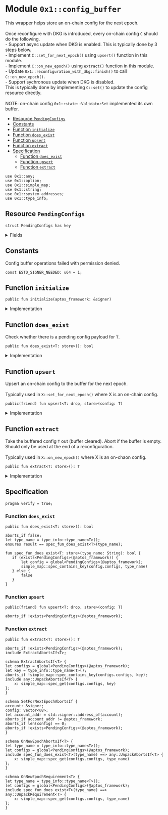 
<a id="0x1_config_buffer"></a>

# Module `0x1::config_buffer`

This wrapper helps store an on&#45;chain config for the next epoch.<br/><br/> Once reconfigure with DKG is introduced, every on&#45;chain config <code>C</code> should do the following.<br/> &#45; Support async update when DKG is enabled. This is typically done by 3 steps below.<br/>   &#45; Implement <code>C::set_for_next_epoch()</code> using <code>upsert()</code> function in this module.<br/>   &#45; Implement <code>C::on_new_epoch()</code> using <code>extract()</code> function in this module.<br/>   &#45; Update <code>0x1::reconfiguration_with_dkg::finish()</code> to call <code>C::on_new_epoch()</code>.<br/> &#45; Support sychronous update when DKG is disabled.<br/>   This is typically done by implementing <code>C::set()</code> to update the config resource directly.<br/><br/> NOTE: on&#45;chain config <code>0x1::state::ValidatorSet</code> implemented its own buffer.


-  [Resource `PendingConfigs`](#0x1_config_buffer_PendingConfigs)
-  [Constants](#@Constants_0)
-  [Function `initialize`](#0x1_config_buffer_initialize)
-  [Function `does_exist`](#0x1_config_buffer_does_exist)
-  [Function `upsert`](#0x1_config_buffer_upsert)
-  [Function `extract`](#0x1_config_buffer_extract)
-  [Specification](#@Specification_1)
    -  [Function `does_exist`](#@Specification_1_does_exist)
    -  [Function `upsert`](#@Specification_1_upsert)
    -  [Function `extract`](#@Specification_1_extract)


<pre><code>use 0x1::any;<br/>use 0x1::option;<br/>use 0x1::simple_map;<br/>use 0x1::string;<br/>use 0x1::system_addresses;<br/>use 0x1::type_info;<br/></code></pre>



<a id="0x1_config_buffer_PendingConfigs"></a>

## Resource `PendingConfigs`



<pre><code>struct PendingConfigs has key<br/></code></pre>



<details>
<summary>Fields</summary>


<dl>
<dt>
<code>configs: simple_map::SimpleMap&lt;string::String, any::Any&gt;</code>
</dt>
<dd>

</dd>
</dl>


</details>

<a id="@Constants_0"></a>

## Constants


<a id="0x1_config_buffer_ESTD_SIGNER_NEEDED"></a>

Config buffer operations failed with permission denied.


<pre><code>const ESTD_SIGNER_NEEDED: u64 &#61; 1;<br/></code></pre>



<a id="0x1_config_buffer_initialize"></a>

## Function `initialize`



<pre><code>public fun initialize(aptos_framework: &amp;signer)<br/></code></pre>



<details>
<summary>Implementation</summary>


<pre><code>public fun initialize(aptos_framework: &amp;signer) &#123;<br/>    system_addresses::assert_aptos_framework(aptos_framework);<br/>    if (!exists&lt;PendingConfigs&gt;(@aptos_framework)) &#123;<br/>        move_to(aptos_framework, PendingConfigs &#123;<br/>            configs: simple_map::new(),<br/>        &#125;)<br/>    &#125;<br/>&#125;<br/></code></pre>



</details>

<a id="0x1_config_buffer_does_exist"></a>

## Function `does_exist`

Check whether there is a pending config payload for <code>T</code>.


<pre><code>public fun does_exist&lt;T: store&gt;(): bool<br/></code></pre>



<details>
<summary>Implementation</summary>


<pre><code>public fun does_exist&lt;T: store&gt;(): bool acquires PendingConfigs &#123;<br/>    if (exists&lt;PendingConfigs&gt;(@aptos_framework)) &#123;<br/>        let config &#61; borrow_global&lt;PendingConfigs&gt;(@aptos_framework);<br/>        simple_map::contains_key(&amp;config.configs, &amp;type_info::type_name&lt;T&gt;())<br/>    &#125; else &#123;<br/>        false<br/>    &#125;<br/>&#125;<br/></code></pre>



</details>

<a id="0x1_config_buffer_upsert"></a>

## Function `upsert`

Upsert an on&#45;chain config to the buffer for the next epoch.<br/><br/> Typically used in <code>X::set_for_next_epoch()</code> where X is an on&#45;chain config.


<pre><code>public(friend) fun upsert&lt;T: drop, store&gt;(config: T)<br/></code></pre>



<details>
<summary>Implementation</summary>


<pre><code>public(friend) fun upsert&lt;T: drop &#43; store&gt;(config: T) acquires PendingConfigs &#123;<br/>    let configs &#61; borrow_global_mut&lt;PendingConfigs&gt;(@aptos_framework);<br/>    let key &#61; type_info::type_name&lt;T&gt;();<br/>    let value &#61; any::pack(config);<br/>    simple_map::upsert(&amp;mut configs.configs, key, value);<br/>&#125;<br/></code></pre>



</details>

<a id="0x1_config_buffer_extract"></a>

## Function `extract`

Take the buffered config <code>T</code> out (buffer cleared). Abort if the buffer is empty.<br/> Should only be used at the end of a reconfiguration.<br/><br/> Typically used in <code>X::on_new_epoch()</code> where X is an on&#45;chaon config.


<pre><code>public fun extract&lt;T: store&gt;(): T<br/></code></pre>



<details>
<summary>Implementation</summary>


<pre><code>public fun extract&lt;T: store&gt;(): T acquires PendingConfigs &#123;<br/>    let configs &#61; borrow_global_mut&lt;PendingConfigs&gt;(@aptos_framework);<br/>    let key &#61; type_info::type_name&lt;T&gt;();<br/>    let (_, value_packed) &#61; simple_map::remove(&amp;mut configs.configs, &amp;key);<br/>    any::unpack(value_packed)<br/>&#125;<br/></code></pre>



</details>

<a id="@Specification_1"></a>

## Specification



<pre><code>pragma verify &#61; true;<br/></code></pre>



<a id="@Specification_1_does_exist"></a>

### Function `does_exist`


<pre><code>public fun does_exist&lt;T: store&gt;(): bool<br/></code></pre>




<pre><code>aborts_if false;<br/>let type_name &#61; type_info::type_name&lt;T&gt;();<br/>ensures result &#61;&#61; spec_fun_does_exist&lt;T&gt;(type_name);<br/></code></pre>




<a id="0x1_config_buffer_spec_fun_does_exist"></a>


<pre><code>fun spec_fun_does_exist&lt;T: store&gt;(type_name: String): bool &#123;<br/>   if (exists&lt;PendingConfigs&gt;(@aptos_framework)) &#123;<br/>       let config &#61; global&lt;PendingConfigs&gt;(@aptos_framework);<br/>       simple_map::spec_contains_key(config.configs, type_name)<br/>   &#125; else &#123;<br/>       false<br/>   &#125;<br/>&#125;<br/></code></pre>



<a id="@Specification_1_upsert"></a>

### Function `upsert`


<pre><code>public(friend) fun upsert&lt;T: drop, store&gt;(config: T)<br/></code></pre>




<pre><code>aborts_if !exists&lt;PendingConfigs&gt;(@aptos_framework);<br/></code></pre>



<a id="@Specification_1_extract"></a>

### Function `extract`


<pre><code>public fun extract&lt;T: store&gt;(): T<br/></code></pre>




<pre><code>aborts_if !exists&lt;PendingConfigs&gt;(@aptos_framework);<br/>include ExtractAbortsIf&lt;T&gt;;<br/></code></pre>




<a id="0x1_config_buffer_ExtractAbortsIf"></a>


<pre><code>schema ExtractAbortsIf&lt;T&gt; &#123;<br/>let configs &#61; global&lt;PendingConfigs&gt;(@aptos_framework);<br/>let key &#61; type_info::type_name&lt;T&gt;();<br/>aborts_if !simple_map::spec_contains_key(configs.configs, key);<br/>include any::UnpackAbortsIf&lt;T&gt; &#123;<br/>    x: simple_map::spec_get(configs.configs, key)<br/>&#125;;<br/>&#125;<br/></code></pre>




<a id="0x1_config_buffer_SetForNextEpochAbortsIf"></a>


<pre><code>schema SetForNextEpochAbortsIf &#123;<br/>account: &amp;signer;<br/>config: vector&lt;u8&gt;;<br/>let account_addr &#61; std::signer::address_of(account);<br/>aborts_if account_addr !&#61; @aptos_framework;<br/>aborts_if len(config) &#61;&#61; 0;<br/>aborts_if !exists&lt;PendingConfigs&gt;(@aptos_framework);<br/>&#125;<br/></code></pre>




<a id="0x1_config_buffer_OnNewEpochAbortsIf"></a>


<pre><code>schema OnNewEpochAbortsIf&lt;T&gt; &#123;<br/>let type_name &#61; type_info::type_name&lt;T&gt;();<br/>let configs &#61; global&lt;PendingConfigs&gt;(@aptos_framework);<br/>include spec_fun_does_exist&lt;T&gt;(type_name) &#61;&#61;&gt; any::UnpackAbortsIf&lt;T&gt; &#123;<br/>    x: simple_map::spec_get(configs.configs, type_name)<br/>&#125;;<br/>&#125;<br/></code></pre>




<a id="0x1_config_buffer_OnNewEpochRequirement"></a>


<pre><code>schema OnNewEpochRequirement&lt;T&gt; &#123;<br/>let type_name &#61; type_info::type_name&lt;T&gt;();<br/>let configs &#61; global&lt;PendingConfigs&gt;(@aptos_framework);<br/>include spec_fun_does_exist&lt;T&gt;(type_name) &#61;&#61;&gt; any::UnpackRequirement&lt;T&gt; &#123;<br/>    x: simple_map::spec_get(configs.configs, type_name)<br/>&#125;;<br/>&#125;<br/></code></pre>


[move-book]: https://aptos.dev/move/book/SUMMARY
